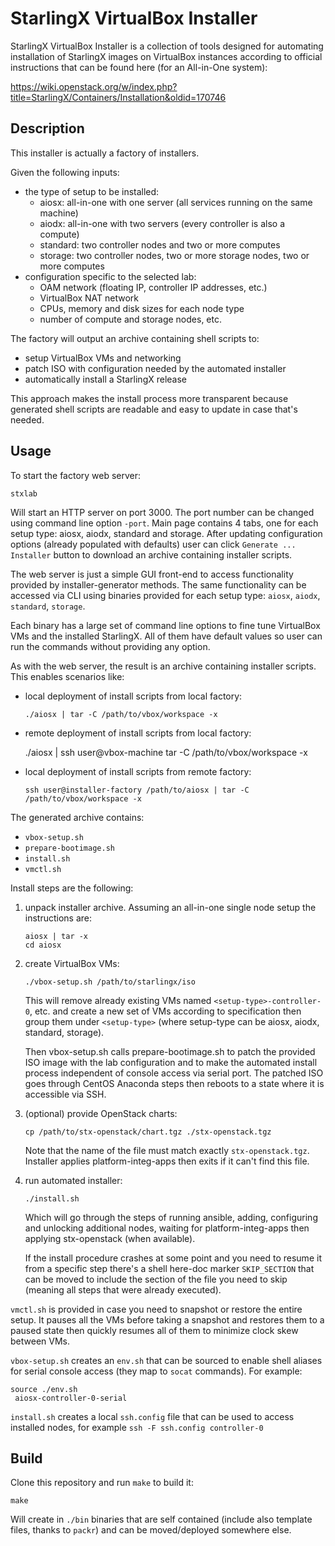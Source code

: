 # StarlingX VirtualBox Installer

StarlingX VirtualBox Installer is a collection of tools designed for automating
installation of StarlingX images on VirtualBox instances according to official
instructions that can be found here (for an All-in-One system):

https://wiki.openstack.org/w/index.php?title=StarlingX/Containers/Installation&oldid=170746

## Description

This installer is actually a factory of installers.

Given the following inputs:
- the type of setup to be installed:
  + aiosx: all-in-one with one server (all services running on the same machine)
  + aiodx: all-in-one with two servers (every controller is also a compute)
  + standard: two controller nodes and two or more computes
  + storage: two controller nodes, two or more storage nodes, two or more computes
- configuration specific to the selected lab:
  + OAM network (floating IP, controller IP addresses, etc.)
  + VirtualBox NAT network
  + CPUs, memory and disk sizes for each node type
  + number of compute and storage nodes, etc.

The factory will output an archive containing shell scripts to:
- setup VirtualBox VMs and networking
- patch ISO with configuration needed by the automated installer
- automatically install a StarlingX release

This approach makes the install process more transparent because generated
shell scripts are readable and easy to update in case that's needed.

## Usage

To start the factory web server:

    stxlab
    
Will start an HTTP server on port 3000. The port number can be changed using
command line option `-port`. Main page contains 4 tabs, one for each setup
type: aiosx, aiodx, standard and storage. After updating configuration options
(already populated with defaults) user can click `Generate ... Installer`
button to download an archive containing installer scripts.

The web server is just a simple GUI front-end to access functionality provided
by installer-generator methods. The same functionality can be accessed via
CLI using binaries provided for each setup type: `aiosx`, `aiodx`, `standard`,
`storage`.

Each binary has a large set of command line options to fine tune VirtualBox
VMs and the installed StarlingX. All of them have default values so user can
run the commands without providing any option.

As with the web server, the result is an archive containing installer scripts.
This enables scenarios like:
- local deployment of install scripts from local factory:

      ./aiosx | tar -C /path/to/vbox/workspace -x

 - remote deployment of install scripts from local factory:

      ./aiosx | ssh user@vbox-machine tar -C /path/to/vbox/workspace -x
      
- local deployment of install scripts from remote factory:

      ssh user@installer-factory /path/to/aiosx | tar -C /path/to/vbox/workspace -x
      
The generated archive contains:
- `vbox-setup.sh`
- `prepare-bootimage.sh`
- `install.sh`
- `vmctl.sh`

Install steps are the following:

1. unpack installer archive. Assuming an all-in-one single node setup the
   instructions are:

       aiosx | tar -x
       cd aiosx
       
2. create VirtualBox VMs:

       ./vbox-setup.sh /path/to/starlingx/iso
       
   This will remove already existing VMs named `<setup-type>-controller-0`, etc.
   and create a new set of VMs according to specification then group them under
   `<setup-type>` (where setup-type can be aiosx, aiodx, standard, storage).
   
   Then vbox-setup.sh calls prepare-bootimage.sh to patch the provided ISO
   image with the lab configuration and to make the automated install process
   independent of console access via serial port. The patched ISO goes through
   CentOS Anaconda steps then reboots to a state where it is accessible via
   SSH.
   
3. (optional) provide OpenStack charts:

       cp /path/to/stx-openstack/chart.tgz ./stx-openstack.tgz
       
   Note that the name of the file must match exactly `stx-openstack.tgz`.
   Installer applies platform-integ-apps then exits if it can't find this file.
   
4. run automated installer:

       ./install.sh
      
   Which will go through the steps of running ansible, adding, configuring and
   unlocking additional nodes, waiting for platform-integ-apps then applying
   stx-openstack (when available).
   
   If the install procedure crashes at some point and you need to resume it
   from a specific step there's a shell here-doc marker `SKIP_SECTION` that
   can be moved to include the section of the file you need to skip (meaning
   all steps that were already executed).
   
`vmctl.sh` is provided in case you need to snapshot or restore the entire
setup. It pauses all the VMs before taking a snapshot and restores them to
a paused state then quickly resumes all of them to minimize clock skew between
VMs.

`vbox-setup.sh` creates an `env.sh` that can be sourced to enable shell
aliases for serial console access (they map to `socat` commands). For example:

    source ./env.sh
     aiosx-controller-0-serial

`install.sh` creates a local `ssh.config` file that can be used to
access installed nodes, for example `ssh -F ssh.config controller-0`
      
## Build

Clone this repository and run `make` to build it:

    make

Will create in `./bin` binaries that are self contained (include also template
files, thanks to `packr`) and can be moved/deployed somewhere else.
